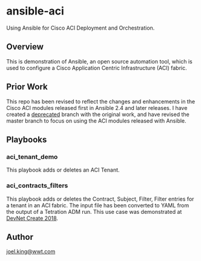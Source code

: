 # ansible-aci
Using Ansible for Cisco ACI Deployment and Orchestration.

## Overview
This is demonstration of Ansible, an open source automation tool, which is used to configure a Cisco Application Centric Infrastructure (ACI) fabric. 

## Prior Work

This repo has been revised to reflect the changes and enhancements in the Cisco ACI modules released first in Ansible 2.4 and later releases. I have created a [deprecated](https://github.com/joelwking/ansible-aci/tree/deprecated) branch with the original work, and have revised the master branch to focus on using the ACI modules released with Ansible.

## Playbooks

### aci_tenant_demo
This playbook adds or deletes an ACI Tenant.

### aci_contracts_filters
This playbook adds or deletes the Contract, Subject, Filter, Filter entries for a tenant in an ACI fabric. The input file has been converted to YAML from the output of a Tetration ADM run. This use case was demonstrated at [DevNet Create 2018](https://www2.wwt.com/all-blog/devnet-create-2018/). 

## Author
joel.king@wwt.com
